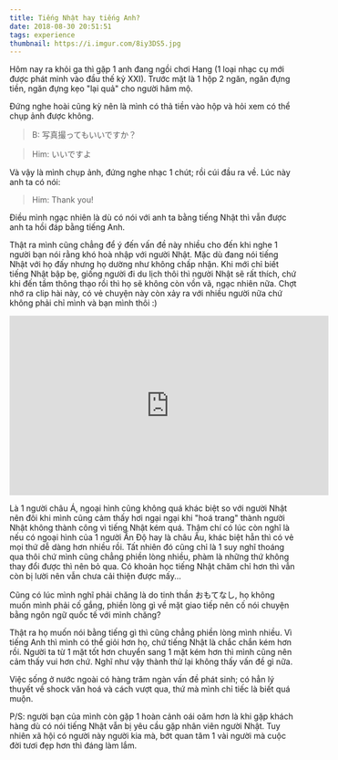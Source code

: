```yaml
---
title: Tiếng Nhật hay tiếng Anh?
date: 2018-08-30 20:51:51
tags: experience
thumbnail: https://i.imgur.com/8iy3DS5.jpg
---
```


Hôm nay ra khỏi ga thì gặp 1 anh đang ngồi chơi Hang (1 loại nhạc cụ mới được phát minh vào đầu thế kỷ XXI). Trước mặt là 1 hộp 2 ngăn, ngăn đựng tiền, ngăn đựng kẹo "lại quả" cho người hâm mộ.

Đứng nghe hoài cũng kỳ nên là mình có thả tiền vào hộp và hỏi xem có thể chụp ảnh được không.

>B: 写真撮ってもいいですか？

>Him: いいですよ

Và vậy là mình chụp ảnh, đứng nghe nhạc 1 chút; rồi cúi đầu ra về. Lúc này anh ta có nói:

>Him: Thank you!

Điều mình ngạc nhiên là dù có nói với anh ta bằng tiếng Nhật thì vẫn được anh ta hồi đáp bằng tiếng Anh. 

<!-- more -->

Thật ra mình cũng chẳng để ý đến vấn đề này nhiều cho đến khi nghe 1 người bạn nói rằng khó hoà nhập với người Nhật. Mặc dù đang nói tiếng Nhật với họ đấy nhưng họ dường như không chấp nhận. Khi mới chỉ biết tiếng Nhật bập bẹ, giống người đi du lịch thôi thì người Nhật sẽ rất thích, chứ khi đến tầm thông thạo rồi thì họ sẽ không còn vồn vã, ngạc nhiên nữa. Chợt nhớ ra clip hài này, có vẻ chuyện này còn xảy ra với nhiều người nữa chứ không phải chỉ mình và bạn mình thôi :)

<iframe width="560" height="315" src="https://www.youtube.com/embed/oLt5qSm9U80" frameborder="0" allow="autoplay; encrypted-media" allowfullscreen></iframe>

Là 1 người châu Á, ngoại hình cũng không quá khác biệt so với người Nhật nên đôi khi mình cũng cảm thấy hơi ngại ngại khi "hoá trang" thành người Nhật không thành công vì tiếng Nhật kém quá. Thậm chí có lúc còn nghĩ là nếu có ngoại hình của 1 người Ấn Độ hay là châu Âu, khác biệt hẳn thì có vẻ mọi thứ dễ dàng hơn nhiều rồi. Tất nhiên đó cũng chỉ là 1 suy nghĩ thoáng qua thôi chứ mình cũng chẳng phiền lòng nhiều, phàm là những thứ không thay đổi được thì nên bỏ qua. Có khoản học tiếng Nhật chăm chỉ hơn thì vẫn còn bị lười nên vẫn chưa cải thiện được mấy...

Cũng có lúc mình nghĩ phải chăng là do tinh thần おもてなし, họ không muốn mình phải cố gắng, phiền lòng gì về mặt giao tiếp nên cố nói chuyện bằng ngôn ngữ quốc tế với mình chăng?  

Thật ra họ muốn nói bằng tiếng gì thì cũng chẳng phiền lòng mình nhiều. Vì tiếng Anh thì mình có thể giỏi hơn họ, chứ tiếng Nhật là chắc chắn kém hơn rồi. Người ta từ 1 mặt tốt hơn chuyển sang 1 mặt kém hơn thì mình cũng nên cảm thấy vui hơn chứ. Nghĩ như vậy thành thử lại không thấy vấn đề gì nữa.

Việc sống ở nước ngoài có hàng trăm ngàn vấn đề phát sinh; có hẳn lý thuyết về shock văn hoá và cách vượt qua, thứ mà mình chỉ tiếc là biết quá muộn.

P/S: người bạn của mình còn gặp 1 hoàn cảnh oái oăm hơn là khi gặp khách hàng dù có nói tiếng Nhật vẫn bị yêu cầu gặp nhân viên người Nhật. Tuy nhiên xã hội có người này người kia mà, bớt quan tâm 1 vài người mà cuộc đời tươi đẹp hơn thì đáng làm lắm.

